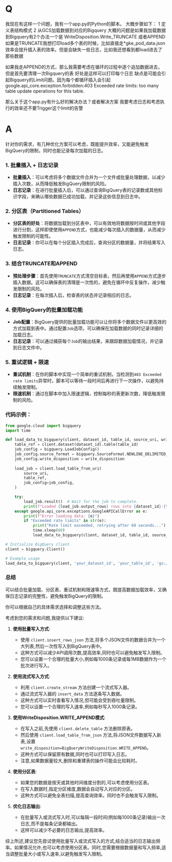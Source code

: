 # Q
我现在有这样一个问题，我有一个app.py的Python的脚本。
大概步骤如下：
1 定义表结构模式
2 从GCS加载数据到对应的Bigquery
大概的问题是如果我加载数据到Bigquery有2个办法一个是
WriteDisposition.Write_TRUNCATE 或者APPEND
如果是TRUNCATE我想打印load多个表的时候，比如直接走*gke_pod_data.json效率会提升插入表的效率。但是会缺失一些日志，比如我还想看到都load进去了那些数据

如果我走APPEND的方式，那么我需要考虑在循环的过程中逐个追加数据进去，但是首先要清理一次Bigquery的表
好处是这样可以打印每个日志
缺点是可能会引起Bigquery的Limit问题。因为每个都循环插入会引起google.api_core.exception.forbidden:403 Exceeded rate limits: too many table update operations for this table.

那么关于这个app.py有什么好的解决办法？或者解决方案
我要考虑日志和考虑执行的效率还不要Trigger这个limit的告警

# A
针对你的需求，有几种优化方案可以考虑，既能提升效率，又能避免触发BigQuery的限制，同时也能记录每次加载的日志。

### 1. **批量插入 + 日志记录**
   - **批量插入**：可以考虑将多个数据文件合并为一个文件或批量处理数据，以减少插入次数，从而降低触发BigQuery限制的风险。
   - **日志记录**：在进行批量插入后，可以通过查询BigQuery表的记录数或其他标识字段，来确认哪些数据已成功加载，并记录这些信息到日志中。

### 2. **分区表（Partitioned Tables）**
   - **分区表的好处**：将数据加载到分区表中，可以有效地将数据按时间或其他字段进行分割，这样即使使用`APPEND`方式，也能减少每次插入的数据量，从而减少触发限制的可能性。
   - **日志记录**：你可以在每个分区插入完成后，查询分区的数据量，并将结果写入日志。

### 3. **结合TRUNCATE和APPEND**
   - **预处理步骤**：首先使用`TRUNCATE`方式清空目标表，然后再使用`APPEND`方式逐步插入数据。这可以确保表的清理是一次性的，避免在循环中反复操作，减少触发限制的风险。
   - **日志记录**：在每次插入后，检查表的状态并记录相应的日志。

### 4. **使用BigQuery的批量加载功能**
   - **Job配置**：BigQuery提供的批量加载功能可以让你将多个数据文件以更高效的方式加载到表中。通过配置`Job`选项，可以确保在加载数据的同时记录详细的加载日志。
   - **日志记录**：可以通过捕获每个`Job`的输出结果，来跟踪数据加载情况，并记录到日志文件中。

### 5. **重试逻辑 + 限速**
   - **重试机制**：在你的脚本中实现一个简单的重试机制，当检测到`403 Exceeded rate limits`异常时，脚本可以等待一段时间后再进行下一次操作，以避免持续触发限制。
   - **限速机制**：通过在脚本中加入限速逻辑，控制每秒的表更新次数，降低触发限制的风险。

### 代码示例：
```python
from google.cloud import bigquery
import time

def load_data_to_bigquery(client, dataset_id, table_id, source_uri, write_disposition):
    table_ref = client.dataset(dataset_id).table(table_id)
    job_config = bigquery.LoadJobConfig()
    job_config.source_format = bigquery.SourceFormat.NEWLINE_DELIMITED_JSON
    job_config.write_disposition = write_disposition
    
    load_job = client.load_table_from_uri(
        source_uri,
        table_ref,
        job_config=job_config,
    )

    try:
        load_job.result()  # Wait for the job to complete.
        print(f"Loaded {load_job.output_rows} rows into {dataset_id}:{table_id}.")
    except google.api_core.exceptions.GoogleAPICallError as e:
        print(f"Error loading data: {e}")
        if "Exceeded rate limits" in str(e):
            print("Rate limit exceeded, retrying after 60 seconds...")
            time.sleep(60)
            load_data_to_bigquery(client, dataset_id, table_id, source_uri, write_disposition)

# Initialize BigQuery client
client = bigquery.Client()

# Example usage
load_data_to_bigquery(client, 'your_dataset_id', 'your_table_id', 'gs://your_bucket/gke_pod_data.json', bigquery.WriteDisposition.WRITE_APPEND)
```

### 总结
可以结合批量加载、分区表、重试机制和限速等方式，既提高数据加载效率，又确保日志记录的完整性，避免触发BigQuery的限制。

你可以根据自己的具体需求选择和调整这些方法。

考虑到您的需求和问题,我提供以下建议:

1. **使用批量写入方式**:
   - 使用 `client.insert_rows_json` 方法,将多个JSON文件的数据合并为一个大列表,然后一次性写入到BigQuery表中。
   - 这种方式可以减少API调用次数,提高效率,同时也可以避免触发写入限制。
   - 您可以设置一个合理的批量大小,例如每1000条记录或每1MB数据作为一个批次进行写入。

2. **使用流式写入方式**:
   - 利用 `client.create_stream` 方法创建一个流式写入器。
   - 通过流式写入器的 `insert_data` 方法逐条写入数据。
   - 这种方式可以实时查看写入情况,但可能会受到吞吐量限制。
   - 您可以设置一个合理的写入速率,例如每秒写入1000条记录。

3. **使用WriteDisposition.WRITE_APPEND模式**:
   - 在写入之前,先使用 `client.delete_table` 方法删除原表。
   - 然后使用 `client.load_table_from_json` 方法,将JSON文件数据写入新表,设置 `write_disposition=BigQueryWriteDisposition.WRITE_APPEND`。
   - 这种方式可以保留原有数据,同时也可以打印写入日志。
   - 注意,如果数据量较大,删除和重建表的操作可能会比较耗时。

4. **使用分区表**:
   - 如果您的数据是按天或其他时间维度分割的,可以考虑使用分区表。
   - 在写入数据时,指定分区维度,数据会自动写入对应的分区。
   - 这种方式可以避免全表扫描,提高查询效率。同时也不会触发写入限制。

5. **优化日志输出**:
   - 在批量写入或流式写入时,可以每隔一段时间(例如每1000条记录)输出一次日志,而不是每条记录都输出。
   - 这样可以减少不必要的日志输出,提高效率。

综上所述,建议您先尝试使用批量写入或流式写入的方式,结合适当的日志输出频率。如果情况允许,也可以考虑使用分区表。同时,您需要根据数据量和写入频率,适当调整批量大小或写入速率,以避免触发写入限制。
